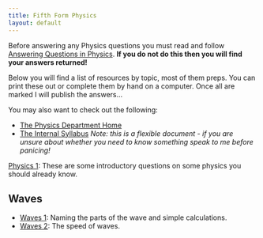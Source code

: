 ```yaml
---
title: Fifth Form Physics
layout: default
---
```

Before answering any Physics questions you must read and follow [Answering Questions in Physics](/answering-questions-in-physics.html).  **If you do not do this then you will find your answers returned!**

Below you will find a list of resources by topic, most of them preps.  You can print these out or complete them by hand on a computer.  Once all are marked I will publish the answers...

You may also want to check out the following:
 * [The Physics Department Home](https://homepages.westminster.org.uk/physics/home.asp)
 * [The Internal Syllabus](https://homepages.westminster.org.uk/physics/fifthform/syllabus.asp) *Note: this is a flexible document - if you are unsure about whether you need to know something speak to me before panicing!*

[Physics 1](physics-1.html): These are some introductory questions on some physics you should already know.
 
## Waves
* [Waves 1](waves-1.html): Naming the parts of the wave and simple calculations.
* [Waves 2](waves-2.html): The speed of waves.

